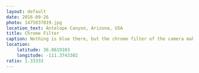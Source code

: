 ```yaml
---
layout: default
date: 2016-09-26
photo: 1475037019.jpg
location_text: Antelope Canyon, Arizona, USA
title: Chrome Filter
caption: Nothing is blue there, but the chrome filter of the camera makes everything surreal and superb.
location:
    latitude: 36.8619103
    longitude: -111.3743302
ratio: 1.33333
---
```

